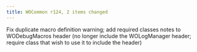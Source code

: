 ```yaml
---
title: WOCommon r124, 2 items changed
---
```


Fix duplicate macro definition warning; add required classes notes to WODebugMacros header (no longer include the WOLogManager header; require class that wish to use it to include the header)
